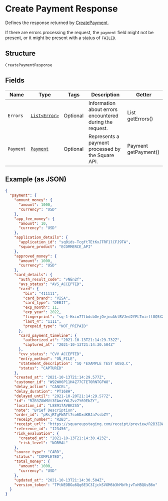 
# Create Payment Response

Defines the response returned by [CreatePayment](/doc/api/payments.md#create-payment).

If there are errors processing the request, the `payment` field might not be
present, or it might be present with a status of `FAILED`.

## Structure

`CreatePaymentResponse`

## Fields

| Name | Type | Tags | Description | Getter |
|  --- | --- | --- | --- | --- |
| `Errors` | [`List<Error>`](/doc/models/error.md) | Optional | Information about errors encountered during the request. | List<Error> getErrors() |
| `Payment` | [`Payment`](/doc/models/payment.md) | Optional | Represents a payment processed by the Square API. | Payment getPayment() |

## Example (as JSON)

```json
{
  "payment": {
    "amount_money": {
      "amount": 1000,
      "currency": "USD"
    },
    "app_fee_money": {
      "amount": 10,
      "currency": "USD"
    },
    "application_details": {
      "application_id": "sq0ids-TcgftTEtKxJTRF1lCFJ9TA",
      "square_product": "ECOMMERCE_API"
    },
    "approved_money": {
      "amount": 1000,
      "currency": "USD"
    },
    "card_details": {
      "auth_result_code": "vNEn2f",
      "avs_status": "AVS_ACCEPTED",
      "card": {
        "bin": "411111",
        "card_brand": "VISA",
        "card_type": "DEBIT",
        "exp_month": 11,
        "exp_year": 2022,
        "fingerprint": "sq-1-Hxim77tbdcbGejOejnoAklBVJed2YFLTmirfl8Q5XZzObTc8qY_U8RkwzoNL8dCEcQ",
        "last_4": "1111",
        "prepaid_type": "NOT_PREPAID"
      },
      "card_payment_timeline": {
        "authorized_at": "2021-10-13T21:14:29.732Z",
        "captured_at": "2021-10-13T21:14:30.504Z"
      },
      "cvv_status": "CVV_ACCEPTED",
      "entry_method": "ON_FILE",
      "statement_description": "SQ *EXAMPLE TEST GOSQ.C",
      "status": "CAPTURED"
    },
    "created_at": "2021-10-13T21:14:29.577Z",
    "customer_id": "W92WH6P11H4Z77CTET0RNTGFW8",
    "delay_action": "CANCEL",
    "delay_duration": "PT168H",
    "delayed_until": "2021-10-20T21:14:29.577Z",
    "id": "R2B3Z8WMVt3EAmzYWLZvz7Y69EbZY",
    "location_id": "L88917AVBK2S5",
    "note": "Brief Description",
    "order_id": "pRsjRTgFWATl7so6DxdKBJa7ssbZY",
    "receipt_number": "R2B3",
    "receipt_url": "https://squareupstaging.com/receipt/preview/R2B3Z8WMVt3EAmzYWLZvz7Y69EbZY",
    "reference_id": "123456",
    "risk_evaluation": {
      "created_at": "2021-10-13T21:14:30.423Z",
      "risk_level": "NORMAL"
    },
    "source_type": "CARD",
    "status": "COMPLETED",
    "total_money": {
      "amount": 1000,
      "currency": "USD"
    },
    "updated_at": "2021-10-13T21:14:30.504Z",
    "version_token": "TPtNEOBOa6Qq6E3C3IjckSVOM6b3hMbfhjvTxHBQUsB6o"
  }
}
```

